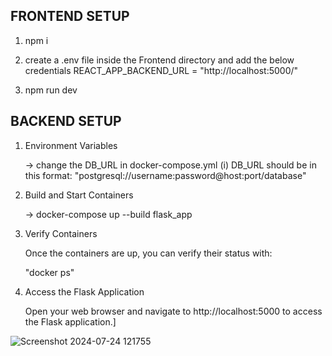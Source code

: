 ## FRONTEND SETUP

1. npm i

2. create a .env file inside the Frontend directory and add the below credentials
   REACT_APP_BACKEND_URL = "http://localhost:5000/"

3. npm run dev

## BACKEND SETUP

1. Environment Variables

   -> change the DB_URL in docker-compose.yml
   (i) DB_URL should be in this format: "postgresql://username:password@host:port/database"

2. Build and Start Containers

   -> docker-compose up --build flask_app

3. Verify Containers

   Once the containers are up, you can verify their status with:

   "docker ps"

4. Access the Flask Application

   Open your web browser and navigate to http://localhost:5000 to access the Flask application.]


![Screenshot 2024-07-24 121755](https://github.com/user-attachments/assets/ce6f333c-5f0f-424b-9b97-e129ca4b5f10)

